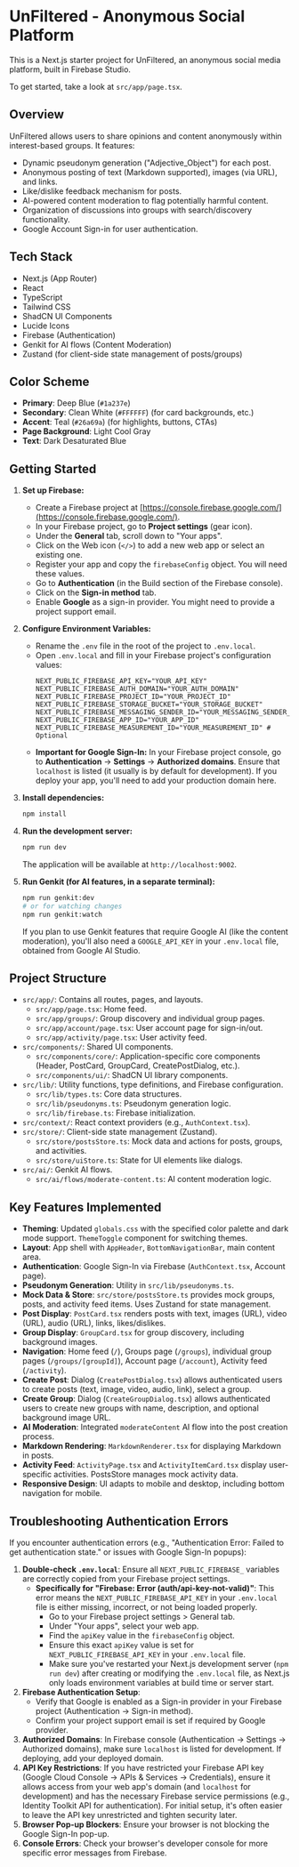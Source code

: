 # UnFiltered - Anonymous Social Platform

This is a Next.js starter project for UnFiltered, an anonymous social media platform, built in Firebase Studio.

To get started, take a look at `src/app/page.tsx`.

## Overview

UnFiltered allows users to share opinions and content anonymously within interest-based groups. It features:

-   Dynamic pseudonym generation ("Adjective_Object") for each post.
-   Anonymous posting of text (Markdown supported), images (via URL), and links.
-   Like/dislike feedback mechanism for posts.
-   AI-powered content moderation to flag potentially harmful content.
-   Organization of discussions into groups with search/discovery functionality.
-   Google Account Sign-in for user authentication.

## Tech Stack

-   Next.js (App Router)
-   React
-   TypeScript
-   Tailwind CSS
-   ShadCN UI Components
-   Lucide Icons
-   Firebase (Authentication)
-   Genkit for AI flows (Content Moderation)
-   Zustand (for client-side state management of posts/groups)

## Color Scheme

-   **Primary**: Deep Blue (`#1a237e`)
-   **Secondary**: Clean White (`#FFFFFF`) (for card backgrounds, etc.)
-   **Accent**: Teal (`#26a69a`) (for highlights, buttons, CTAs)
-   **Page Background**: Light Cool Gray
-   **Text**: Dark Desaturated Blue

## Getting Started

1.  **Set up Firebase:**
    *   Create a Firebase project at [https://console.firebase.google.com/](https://console.firebase.google.com/).
    *   In your Firebase project, go to **Project settings** (gear icon).
    *   Under the **General** tab, scroll down to "Your apps".
    *   Click on the Web icon (`</>`) to add a new web app or select an existing one.
    *   Register your app and copy the `firebaseConfig` object. You will need these values.
    *   Go to **Authentication** (in the Build section of the Firebase console).
    *   Click on the **Sign-in method** tab.
    *   Enable **Google** as a sign-in provider. You might need to provide a project support email.

2.  **Configure Environment Variables:**
    *   Rename the `.env` file in the root of the project to `.env.local`.
    *   Open `.env.local` and fill in your Firebase project's configuration values:
        ```env
        NEXT_PUBLIC_FIREBASE_API_KEY="YOUR_API_KEY"
        NEXT_PUBLIC_FIREBASE_AUTH_DOMAIN="YOUR_AUTH_DOMAIN"
        NEXT_PUBLIC_FIREBASE_PROJECT_ID="YOUR_PROJECT_ID"
        NEXT_PUBLIC_FIREBASE_STORAGE_BUCKET="YOUR_STORAGE_BUCKET"
        NEXT_PUBLIC_FIREBASE_MESSAGING_SENDER_ID="YOUR_MESSAGING_SENDER_ID"
        NEXT_PUBLIC_FIREBASE_APP_ID="YOUR_APP_ID"
        NEXT_PUBLIC_FIREBASE_MEASUREMENT_ID="YOUR_MEASUREMENT_ID" # Optional
        ```
    *   **Important for Google Sign-In:** In your Firebase project console, go to **Authentication** -> **Settings** -> **Authorized domains**. Ensure that `localhost` is listed (it usually is by default for development). If you deploy your app, you'll need to add your production domain here.

3.  **Install dependencies:**
    ```bash
    npm install
    ```

4.  **Run the development server:**
    ```bash
    npm run dev
    ```
    The application will be available at `http://localhost:9002`.

5.  **Run Genkit (for AI features, in a separate terminal):**
    ```bash
    npm run genkit:dev
    # or for watching changes
    npm run genkit:watch
    ```
    If you plan to use Genkit features that require Google AI (like the content moderation), you'll also need a `GOOGLE_API_KEY` in your `.env.local` file, obtained from Google AI Studio.

## Project Structure

-   `src/app/`: Contains all routes, pages, and layouts.
    -   `src/app/page.tsx`: Home feed.
    -   `src/app/groups/`: Group discovery and individual group pages.
    -   `src/app/account/page.tsx`: User account page for sign-in/out.
    -   `src/app/activity/page.tsx`: User activity feed.
-   `src/components/`: Shared UI components.
    -   `src/components/core/`: Application-specific core components (Header, PostCard, GroupCard, CreatePostDialog, etc.).
    -   `src/components/ui/`: ShadCN UI library components.
-   `src/lib/`: Utility functions, type definitions, and Firebase configuration.
    -   `src/lib/types.ts`: Core data structures.
    -   `src/lib/pseudonyms.ts`: Pseudonym generation logic.
    -   `src/lib/firebase.ts`: Firebase initialization.
-   `src/context/`: React context providers (e.g., `AuthContext.tsx`).
-   `src/store/`: Client-side state management (Zustand).
    -   `src/store/postsStore.ts`: Mock data and actions for posts, groups, and activities.
    -   `src/store/uiStore.ts`: State for UI elements like dialogs.
-   `src/ai/`: Genkit AI flows.
    -   `src/ai/flows/moderate-content.ts`: AI content moderation logic.

## Key Features Implemented

-   **Theming**: Updated `globals.css` with the specified color palette and dark mode support. `ThemeToggle` component for switching themes.
-   **Layout**: App shell with `AppHeader`, `BottomNavigationBar`, main content area.
-   **Authentication**: Google Sign-In via Firebase (`AuthContext.tsx`, Account page).
-   **Pseudonym Generation**: Utility in `src/lib/pseudonyms.ts`.
-   **Mock Data & Store**: `src/store/postsStore.ts` provides mock groups, posts, and activity feed items. Uses Zustand for state management.
-   **Post Display**: `PostCard.tsx` renders posts with text, images (URL), video (URL), audio (URL), links, likes/dislikes.
-   **Group Display**: `GroupCard.tsx` for group discovery, including background images.
-   **Navigation**: Home feed (`/`), Groups page (`/groups`), individual group pages (`/groups/[groupId]`), Account page (`/account`), Activity feed (`/activity`).
-   **Create Post**: Dialog (`CreatePostDialog.tsx`) allows authenticated users to create posts (text, image, video, audio, link), select a group.
-   **Create Group**: Dialog (`CreateGroupDialog.tsx`) allows authenticated users to create new groups with name, description, and optional background image URL.
-   **AI Moderation**: Integrated `moderateContent` AI flow into the post creation process.
-   **Markdown Rendering**: `MarkdownRenderer.tsx` for displaying Markdown in posts.
-   **Activity Feed**: `ActivityPage.tsx` and `ActivityItemCard.tsx` display user-specific activities. PostsStore manages mock activity data.
-   **Responsive Design**: UI adapts to mobile and desktop, including bottom navigation for mobile.

## Troubleshooting Authentication Errors
If you encounter authentication errors (e.g., "Authentication Error: Failed to get authentication state." or issues with Google Sign-In popups):
1.  **Double-check `.env.local`**: Ensure all `NEXT_PUBLIC_FIREBASE_` variables are correctly copied from your Firebase project settings.
    *   **Specifically for "Firebase: Error (auth/api-key-not-valid)"**: This error means the `NEXT_PUBLIC_FIREBASE_API_KEY` in your `.env.local` file is either missing, incorrect, or not being loaded properly.
        *   Go to your Firebase project settings > General tab.
        *   Under "Your apps", select your web app.
        *   Find the `apiKey` value in the `firebaseConfig` object.
        *   Ensure this exact `apiKey` value is set for `NEXT_PUBLIC_FIREBASE_API_KEY` in your `.env.local` file.
        *   Make sure you've restarted your Next.js development server (`npm run dev`) after creating or modifying the `.env.local` file, as Next.js only loads environment variables at build time or server start.
2.  **Firebase Authentication Setup**:
    *   Verify that Google is enabled as a Sign-in provider in your Firebase project (Authentication -> Sign-in method).
    *   Confirm your project support email is set if required by Google provider.
3.  **Authorized Domains**: In Firebase console (Authentication -> Settings -> Authorized domains), make sure `localhost` is listed for development. If deploying, add your deployed domain.
4.  **API Key Restrictions**: If you have restricted your Firebase API key (Google Cloud Console -> APIs & Services -> Credentials), ensure it allows access from your web app's domain (and `localhost` for development) and has the necessary Firebase service permissions (e.g., Identity Toolkit API for authentication). For initial setup, it's often easier to leave the API key unrestricted and tighten security later.
5.  **Browser Pop-up Blockers**: Ensure your browser is not blocking the Google Sign-In pop-up.
6.  **Console Errors**: Check your browser's developer console for more specific error messages from Firebase.
```